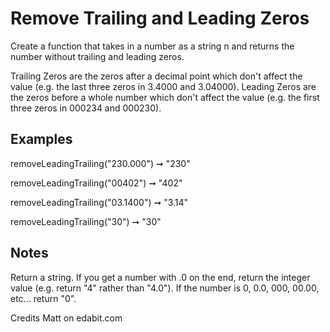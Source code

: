 # Remove Trailing and Leading Zeros

Create a function that takes in a number as a string n and returns the number without trailing and leading zeros.

Trailing Zeros are the zeros after a decimal point which don't affect the value (e.g. the last three zeros in 3.4000 and 3.04000).
Leading Zeros are the zeros before a whole number which don't affect the value (e.g. the first three zeros in 000234 and 000230).

## Examples

removeLeadingTrailing("230.000") ➞ "230"

removeLeadingTrailing("00402") ➞ "402"

removeLeadingTrailing("03.1400") ➞ "3.14"

removeLeadingTrailing("30") ➞ "30"

## Notes

Return a string.
If you get a number with .0 on the end, return the integer value (e.g. return "4" rather than "4.0").
If the number is 0, 0.0, 000, 00.00, etc... return "0".

Credits Matt on edabit.com
